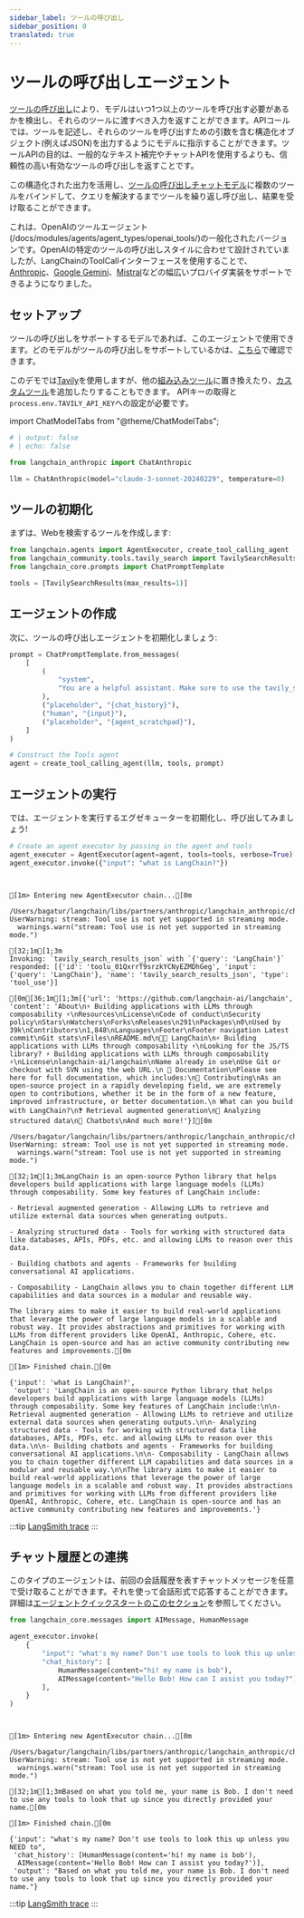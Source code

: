 ```yaml
---
sidebar_label: ツールの呼び出し
sidebar_position: 0
translated: true
---
```


# ツールの呼び出しエージェント

[ツールの呼び出し](/docs/modules/model_io/chat/function_calling)により、モデルはいつ1つ以上のツールを呼び出す必要があるかを検出し、それらのツールに渡すべき入力を返すことができます。APIコールでは、ツールを記述し、それらのツールを呼び出すための引数を含む構造化オブジェクト(例えばJSON)を出力するようにモデルに指示することができます。ツールAPIの目的は、一般的なテキスト補完やチャットAPIを使用するよりも、信頼性の高い有効なツールの呼び出しを返すことです。

この構造化された出力を活用し、[ツールの呼び出しチャットモデル](/docs/integrations/chat/)に複数のツールをバインドして、クエリを解決するまでツールを繰り返し呼び出し、結果を受け取ることができます。

これは、OpenAIのツールエージェント(/docs/modules/agents/agent_types/openai_tools/)の一般化されたバージョンです。OpenAIの特定のツールの呼び出しスタイルに合わせて設計されていましたが、LangChainのToolCallインターフェースを使用することで、[Anthropic](/docs/integrations/chat/anthropic/)、[Google Gemini](/docs/integrations/chat/google_vertex_ai_palm/)、[Mistral](/docs/integrations/chat/mistralai/)などの幅広いプロバイダ実装をサポートできるようになりました。

## セットアップ

ツールの呼び出しをサポートするモデルであれば、このエージェントで使用できます。どのモデルがツールの呼び出しをサポートしているかは、[こちら](/docs/integrations/chat/)で確認できます。

このデモでは[Tavily](https://app.tavily.com)を使用しますが、他の[組み込みツール](/docs/integrations/tools)に置き換えたり、[カスタムツール](/docs/modules/tools/custom_tools/)を追加したりすることもできます。
APIキーの取得と`process.env.TAVILY_API_KEY`への設定が必要です。

import ChatModelTabs from "@theme/ChatModelTabs";

<ChatModelTabs
  customVarName="llm"
  hideCohere
/>

```python
# | output: false
# | echo: false

from langchain_anthropic import ChatAnthropic

llm = ChatAnthropic(model="claude-3-sonnet-20240229", temperature=0)
```

## ツールの初期化

まずは、Webを検索するツールを作成します:

```python
from langchain.agents import AgentExecutor, create_tool_calling_agent
from langchain_community.tools.tavily_search import TavilySearchResults
from langchain_core.prompts import ChatPromptTemplate

tools = [TavilySearchResults(max_results=1)]
```

## エージェントの作成

次に、ツールの呼び出しエージェントを初期化しましょう:

```python
prompt = ChatPromptTemplate.from_messages(
    [
        (
            "system",
            "You are a helpful assistant. Make sure to use the tavily_search_results_json tool for information.",
        ),
        ("placeholder", "{chat_history}"),
        ("human", "{input}"),
        ("placeholder", "{agent_scratchpad}"),
    ]
)

# Construct the Tools agent
agent = create_tool_calling_agent(llm, tools, prompt)
```

## エージェントの実行

では、エージェントを実行するエグゼキューターを初期化し、呼び出してみましょう!

```python
# Create an agent executor by passing in the agent and tools
agent_executor = AgentExecutor(agent=agent, tools=tools, verbose=True)
agent_executor.invoke({"input": "what is LangChain?"})
```

```output


[1m> Entering new AgentExecutor chain...[0m

/Users/bagatur/langchain/libs/partners/anthropic/langchain_anthropic/chat_models.py:347: UserWarning: stream: Tool use is not yet supported in streaming mode.
  warnings.warn("stream: Tool use is not yet supported in streaming mode.")

[32;1m[1;3m
Invoking: `tavily_search_results_json` with `{'query': 'LangChain'}`
responded: [{'id': 'toolu_01QxrrT9srzkYCNyEZMDhGeg', 'input': {'query': 'LangChain'}, 'name': 'tavily_search_results_json', 'type': 'tool_use'}]

[0m[36;1m[1;3m[{'url': 'https://github.com/langchain-ai/langchain', 'content': 'About\n⚡ Building applications with LLMs through composability ⚡\nResources\nLicense\nCode of conduct\nSecurity policy\nStars\nWatchers\nForks\nReleases\n291\nPackages\n0\nUsed by 39k\nContributors\n1,848\nLanguages\nFooter\nFooter navigation Latest commit\nGit stats\nFiles\nREADME.md\n🦜️🔗 LangChain\n⚡ Building applications with LLMs through composability ⚡\nLooking for the JS/TS library? ⚡ Building applications with LLMs through composability ⚡\nLicense\nlangchain-ai/langchain\nName already in use\nUse Git or checkout with SVN using the web URL.\n 📖 Documentation\nPlease see here for full documentation, which includes:\n💁 Contributing\nAs an open-source project in a rapidly developing field, we are extremely open to contributions, whether it be in the form of a new feature, improved infrastructure, or better documentation.\n What can you build with LangChain?\n❓ Retrieval augmented generation\n💬 Analyzing structured data\n🤖 Chatbots\nAnd much more!'}][0m

/Users/bagatur/langchain/libs/partners/anthropic/langchain_anthropic/chat_models.py:347: UserWarning: stream: Tool use is not yet supported in streaming mode.
  warnings.warn("stream: Tool use is not yet supported in streaming mode.")

[32;1m[1;3mLangChain is an open-source Python library that helps developers build applications with large language models (LLMs) through composability. Some key features of LangChain include:

- Retrieval augmented generation - Allowing LLMs to retrieve and utilize external data sources when generating outputs.

- Analyzing structured data - Tools for working with structured data like databases, APIs, PDFs, etc. and allowing LLMs to reason over this data.

- Building chatbots and agents - Frameworks for building conversational AI applications.

- Composability - LangChain allows you to chain together different LLM capabilities and data sources in a modular and reusable way.

The library aims to make it easier to build real-world applications that leverage the power of large language models in a scalable and robust way. It provides abstractions and primitives for working with LLMs from different providers like OpenAI, Anthropic, Cohere, etc. LangChain is open-source and has an active community contributing new features and improvements.[0m

[1m> Finished chain.[0m
```

```output
{'input': 'what is LangChain?',
 'output': 'LangChain is an open-source Python library that helps developers build applications with large language models (LLMs) through composability. Some key features of LangChain include:\n\n- Retrieval augmented generation - Allowing LLMs to retrieve and utilize external data sources when generating outputs.\n\n- Analyzing structured data - Tools for working with structured data like databases, APIs, PDFs, etc. and allowing LLMs to reason over this data.\n\n- Building chatbots and agents - Frameworks for building conversational AI applications.\n\n- Composability - LangChain allows you to chain together different LLM capabilities and data sources in a modular and reusable way.\n\nThe library aims to make it easier to build real-world applications that leverage the power of large language models in a scalable and robust way. It provides abstractions and primitives for working with LLMs from different providers like OpenAI, Anthropic, Cohere, etc. LangChain is open-source and has an active community contributing new features and improvements.'}
```

:::tip
[LangSmith trace](https://smith.langchain.com/public/2f956a2e-0820-47c4-a798-c83f024e5ca1/r)
:::

## チャット履歴との連携

このタイプのエージェントは、前回の会話履歴を表すチャットメッセージを任意で受け取ることができます。それを使って会話形式で応答することができます。詳細は[エージェントクイックスタートのこのセクション](/docs/modules/agents/quick_start#adding-in-memory)を参照してください。

```python
from langchain_core.messages import AIMessage, HumanMessage

agent_executor.invoke(
    {
        "input": "what's my name? Don't use tools to look this up unless you NEED to",
        "chat_history": [
            HumanMessage(content="hi! my name is bob"),
            AIMessage(content="Hello Bob! How can I assist you today?"),
        ],
    }
)
```

```output


[1m> Entering new AgentExecutor chain...[0m

/Users/bagatur/langchain/libs/partners/anthropic/langchain_anthropic/chat_models.py:347: UserWarning: stream: Tool use is not yet supported in streaming mode.
  warnings.warn("stream: Tool use is not yet supported in streaming mode.")

[32;1m[1;3mBased on what you told me, your name is Bob. I don't need to use any tools to look that up since you directly provided your name.[0m

[1m> Finished chain.[0m
```

```output
{'input': "what's my name? Don't use tools to look this up unless you NEED to",
 'chat_history': [HumanMessage(content='hi! my name is bob'),
  AIMessage(content='Hello Bob! How can I assist you today?')],
 'output': "Based on what you told me, your name is Bob. I don't need to use any tools to look that up since you directly provided your name."}
```

:::tip
[LangSmith trace](https://smith.langchain.com/public/e21ececb-2e60-49e5-9f06-a91b0fb11fb8/r)
:::
